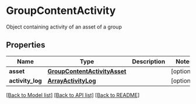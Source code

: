 # GroupContentActivity

Object containing activity of an asset of a group

## Properties

| Name             | Type                                                          | Description | Notes      |
| ---------------- | ------------------------------------------------------------- | ----------- | ---------- |
| **asset**        | [**GroupContentActivityAsset**](GroupContentActivityAsset.md) |             | [optional] |
| **activity_log** | [**ArrayActivityLog**](ArrayActivityLog.md)                   |             | [optional] |

[[Back to Model list]](../README.md#documentation-for-models) [[Back to API list]](../README.md#documentation-for-api-endpoints) [[Back to README]](../README.md)

